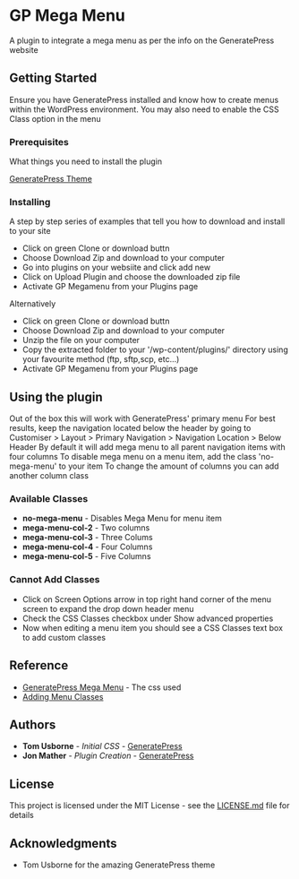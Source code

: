 # GP Mega Menu

A plugin to integrate a mega menu as per the info on the GeneratePress website

## Getting Started

Ensure you have GeneratePress installed and know how to create menus within the WordPress environment.
You may also need to enable the CSS Class option in the menu

### Prerequisites

What things you need to install the plugin

[GeneratePress Theme](https://wordpress.org/themes/generatepress/)

### Installing

A step by step series of examples that tell you how to download and install to your site

* Click on green Clone or download buttn
* Choose Download Zip and download to your computer
* Go into plugins on your websiite and click add new
* Click on Upload Plugin and choose the downloaded zip file
* Activate GP Megamenu from your Plugins page

Alternatively

* Click on green Clone or download buttn
* Choose Download Zip and download to your computer
* Unzip the file on your computer
* Copy the extracted folder to your '/wp-content/plugins/' directory using your favourite method (ftp, sftp,scp, etc...)
* Activate GP Megamenu from your Plugins page

## Using the plugin

Out of the box this will work with GeneratePress' primary menu
For best results, keep the navigation located below the header by going to Customiser > Layout > Primary Navigation > Navigation Location > Below Header
By default it will add mega menu to all parent navigation items with four columns
To disable mega menu on a menu item, add the class 'no-mega-menu' to your item
To change the amount of columns you can add another column class

### Available Classes
* **no-mega-menu** - Disables Mega Menu for menu item
* **mega-menu-col-2** - Two columns
* **mega-menu-col-3** - Three Colums
* **mega-menu-col-4** - Four Columns
* **mega-menu-col-5** - Five Columns

### Cannot Add Classes
* Click on Screen Options arrow in top right hand corner of the menu screen to expand the drop down header menu
* Check the CSS Classes checkbox under Show advanced properties
* Now when editing a menu item you should see a CSS Classes text box to add custom classes


## Reference

* [GeneratePress Mega Menu](https://docs.generatepress.com/article/building-simple-mega-menu/) - The css used
* [Adding Menu Classes](https://docs.generatepress.com/article/using-the-wordpress-menu-builder/#custom-classes)

## Authors

* **Tom Usborne** - *Initial CSS* - [GeneratePress](https://generatepress.com/)
* **Jon Mather** - *Plugin Creation* - [GeneratePress](https://westcoastdigital.com.au/)


## License

This project is licensed under the MIT License - see the [LICENSE.md](LICENSE.md) file for details

## Acknowledgments

* Tom Usborne for the amazing GeneratePress theme
